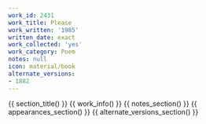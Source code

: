 ```yaml
---
work_id: 2431
work_title: Please
work_written: '1985'
written_date: exact
work_collected: 'yes'
work_category: Poem
notes: null
icon: material/book
alternate_versions:
- 1882
---
```


{{ section_title() }}
{{ work_info() }}
{{ notes_section() }}
{{ appearances_section() }}
{{ alternate_versions_section() }}